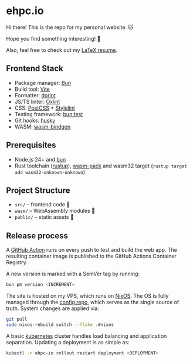 # ehpc.io

Hi there! This is the repo for my personal website. :cat:

Hope you find something interesting! :dog:

Also, feel free to check out my [LaTeX resume](https://github.com/ehpc/resume).

## Frontend Stack

- Package manager: [Bun](https://bun.sh)
- Build tool: [Vite](https://vite.dev/)
- Formatter: [dprint](https://dprint.dev/)
- JS/TS linter: [Oxlint](https://oxc.rs/)
- CSS: [PostCSS](https://postcss.org/) + [Stylelint](https://stylelint.io/)
- Testing framework: [bun:test](https://bun.com/docs/cli/test)
- Git hooks: [husky](https://typicode.github.io/husky/)
- WASM: [wasm-bindgen](https://wasm-bindgen.github.io/wasm-bindgen/)

## Prerequisites

- Node.js 24+ and [bun](https://bun.sh/)
- Rust toolchain ([rustup](https://rustup.rs/)),
  [wasm-pack](https://drager.github.io/wasm-pack/) and wasm32 target
  (`rustup target add wasm32-unknown-unknown`)

## Project Structure

- `src/` – frontend code :baby_chick:
- `wasm/` – WebAssembly modules :crab:
- `public/` – static assets :penguin:

## Release process

A [GitHub Action](https://github.com/features/actions) runs on every push
to test and build the web app.
The resulting container image is published to the GitHub Actions
Container Registry.

A new version is marked with a SemVer tag by running:

```sh
bun pm version <INCREMENT>
```

The site is hosted on my VPS, which runs on
[NixOS](https://nixos.org/). The OS is fully managed through the
[config repo](https://github.com/ehpc/ehpc.io-configs), which serves
as the single source of truth. System changes are applied via:

```sh
git pull
sudo nixos-rebuild switch --flake .#nixos
```

A basic [kubernetes](https://kubernetes.io/) cluster handles load balancing
and application separation. Updating a deployment is as simple as:

```sh
kubectl -n ehpc-io rollout restart deployment <DEPLOYMENT>
```
